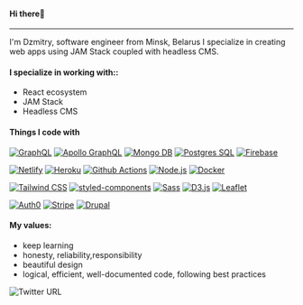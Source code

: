 #### Hi there👋
---
I'm Dzmitry, software engineer from Minsk, Belarus
I specialize in creating web apps using JAM Stack coupled with headless CMS.

#### I specialize in working with::
- React ecosystem
- JAM Stack
- Headless CMS
#### Things I code with
[![ GraphQL](https://img.shields.io/static/v1?label=&message=GraphQL&color=e10098&style=flat-square&logo=graphql&logoColor=white)]()
[![ Apollo GraphQL](https://img.shields.io/badge/-Apollo%20GraphQL-311C87?style=flat-square&logo=apollo-graphql&logoColor=white)]()
[![ Mongo DB](https://img.shields.io/static/v1?label=&message=Mongo%20DB&color=47a248&style=flat-square&logo=mongodb&logoColor=white)]()
[![ Postgres SQL](https://img.shields.io/static/v1?label=&message=Postgres%20SQL&color=336791&style=flat-square&logo=postgresql&logoColor=white)]()
[![ Firebase](https://img.shields.io/static/v1?label=&message=Firebase&color=ffca28&style=flat-square&logo=firebase&logoColor=white)]()

[![ Netlify](https://img.shields.io/static/v1?label=&message=Netlify&color=00c7b7&style=flat-square&logo=netlify&logoColor=white)]()
[![ Heroku](https://img.shields.io/badge/-Heroku-430098?style=flat-square&logo=heroku&logoColor=white)]()
[![ Github Actions](https://img.shields.io/badge/-Github_Actions-2088FF?style=flat-square&logo=github-actions&logoColor=white)]()
[![ Node.js](https://img.shields.io/badge/-Nodejs-43853d?style=flat-square&logo=Node.js&logoColor=white)]()
[![ Docker](https://img.shields.io/badge/-Docker-46a2f1?style=flat-square&logo=docker&logoColor=white)]()

[![ Tailwind CSS](https://img.shields.io/static/v1?label=&message=Tailwind%20CSS&color=38b2ac&style=flat-square&logo=tailwind-css&logoColor=white)]()
[![ styled-components](https://img.shields.io/static/v1?label=&message=styled-components&color=db7093&style=flat-square&logo=styled-components&logoColor=white)]()
[![ Sass](https://img.shields.io/badge/-Sass-CC6699?style=flat-square&logo=sass&logoColor=white)]()
[![ D3.js](https://img.shields.io/static/v1?label=&message=D3.js&color=f9a03c&style=flat-square&logo=d3.js&logoColor=white)]()
[![ Leaflet](https://img.shields.io/static/v1?label=&message=Leaflet&color=199900c&style=flat-square&logo=Leaflet&logoColor=white)]()


[![ Auth0](https://img.shields.io/static/v1?label=&message=Auth0&color=eb5424&style=flat-square&logo=auth0&logoColor=white)]()
[![ Stripe](https://img.shields.io/static/v1?label=&message=Stripe&color=008cdd&style=flat-square&logo=stripe&logoColor=white)]()
[![ Drupal](https://img.shields.io/static/v1?label=&message=Drupal&color=0678be&style=flat-square&logo=drupal&logoColor=white)]()

#### My values:
- keep learning
- honesty, reliability,responsibility
- beautiful design
- logical, efficient, well-documented code, following best practices

![Twitter URL](https://img.shields.io/twitter/url?label=svirins&style=social&url=https%3A%2F%2Ftwitter.com%2FSvirins)

